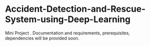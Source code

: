 # Accident-Detection-and-Rescue-System-using-Deep-Learning
Mini Project .
Documentation and requirements, prerequisites, dependencies will be provided soon.
